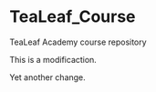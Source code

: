 TeaLeaf_Course
==============

TeaLeaf Academy course repository

This is a modificaction.

Yet another change.
